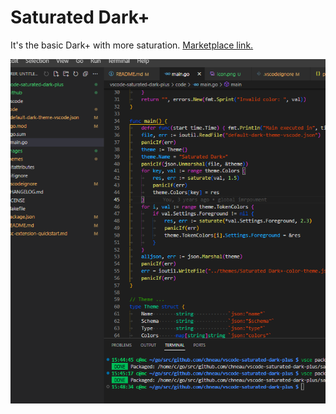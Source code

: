 # Saturated Dark+

It's the basic Dark+ with more saturation. [Marketplace link.](https://marketplace.visualstudio.com/items?itemName=chneau.saturated-dark-plus)

![example](images/example.png)

